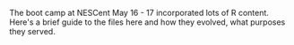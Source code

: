 The boot camp at NESCent May 16 - 17 incorporated lots of R content. Here's a brief guide to the files here and how they evolved, what purposes they served.

